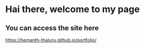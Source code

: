 #   Hai there, welcome to my page

## You can access the site here
https://hemanth-thaluru.github.io/portfolio/
